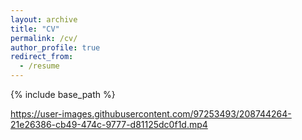 ```yaml
---
layout: archive
title: "CV"
permalink: /cv/
author_profile: true
redirect_from:
  - /resume
---
```


{% include base_path %}




https://user-images.githubusercontent.com/97253493/208744264-21e26386-cb49-474c-9777-d81125dc0f1d.mp4

